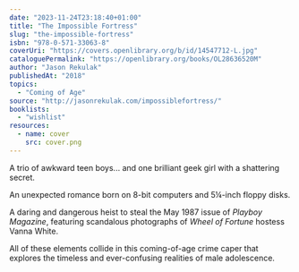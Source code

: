 ```yaml
---
date: "2023-11-24T23:18:40+01:00"
title: "The Impossible Fortress"
slug: "the-impossible-fortress"
isbn: "978-0-571-33063-8"
coverUri: "https://covers.openlibrary.org/b/id/14547712-L.jpg"
cataloguePermalink: "https://openlibrary.org/books/OL28636520M"
author: "Jason Rekulak"
publishedAt: "2018"
topics:
  - "Coming of Age"
source: "http://jasonrekulak.com/impossiblefortress/"
booklists:
  - "wishlist"
resources:
  - name: cover
    src: cover.png
---
```

A trio of awkward teen boys... and one brilliant geek girl with a shattering 
secret.

An unexpected romance born on 8-bit computers and 5¼-inch floppy disks.

A daring and dangerous heist to steal the May 1987 issue of _Playboy Magazine_, 
featuring scandalous photographs of _Wheel of Fortune_ hostess Vanna White.

All of these elements collide in this coming-of-age crime caper that explores 
the timeless and ever-confusing realities of male adolescence.